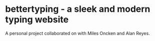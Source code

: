 # bettertyping - a sleek and modern typing website

A personal project collaborated on with Miles Oncken and Alan Reyes. 
